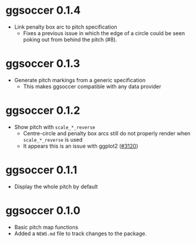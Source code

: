 # ggsoccer 0.1.4

* Link penalty box arc to pitch specification
  * Fixes a previous issue in which the edge of a circle could be seen poking
    out from behind the pitch (#8).


# ggsoccer 0.1.3

* Generate pitch markings from a generic specification
  * This makes ggsoccer compatible with any data provider

# ggsoccer 0.1.2

* Show pitch with `scale_*_reverse`
  * Centre-circle and penalty box arcs still do not properly render when 
    `scale_*_reverse` is used
  * It appears this is an issue with ggplot2 ([#3120](https://github.com/tidyverse/ggplot2/issues/3120))

# ggsoccer 0.1.1

* Display the whole pitch by default

# ggsoccer 0.1.0

* Basic pitch map functions
* Added a `NEWS.md` file to track changes to the package.
